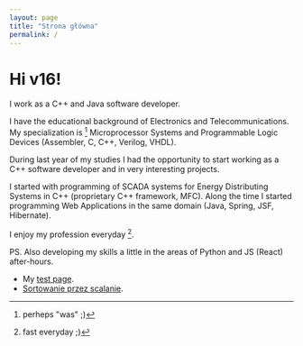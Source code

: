 ```yaml
---
layout: page
title: "Strona główna"
permalink: /
---
```


# Hi v16!

I work as a C++ and Java software developer.

I have the educational background of Electronics and Telecommunications.
My specialization is [^1] Microprocessor Systems and Programmable Logic Devices (Assembler, C, C++, Verilog, VHDL).

During last year of my studies I had the opportunity to start working as a C++ software developer and in very interesting projects.

I started with programming of SCADA systems for Energy Distributing Systems in C++ (proprietary C++ framework, MFC).
Along the time I started programming Web Applications in the same domain (Java, Spring, JSF, Hibernate).

I enjoy my profession everyday [^2].

PS. Also developing my skills a little in the areas of Python and JS (React) after-hours.

[^1]: perheps "was" ;)
[^2]: fast everyday ;)

* My [test page](test).
* [Sortowanie przez scalanie](mergesort).
